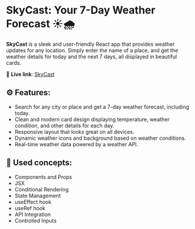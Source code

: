 # SkyCast: Your 7-Day Weather Forecast ☀️🌧️

**SkyCast** is a sleek and user-friendly React app that provides weather updates for any location. Simply enter the name of a place, and get the weather details for today and the next 7 days, all displayed in beautiful cards.

🚀 **Live link**: [SkyCast](https://rskycast.netlify.app/)

## ⚙️ Features:

- Search for any city or place and get a 7-day weather forecast, including today.
- Clean and modern card design displaying temperature, weather condition, and other details for each day.
- Responsive layout that looks great on all devices.
- Dynamic weather icons and background based on weather conditions.
- Real-time weather data powered by a weather API.

## 🧠 Used concepts:

- Components and Props
- JSX
- Conditional Rendering
- State Management
- useEffect hook
- useRef hook
- API Integration
- Controlled Inputs
